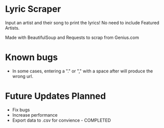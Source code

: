# Lyric Scraper

Input an artist and their song to print the lyrics! No need to include Featured Artists. 

Made with BeautifulSoup and Requests to scrap from Genius.com

# Known bugs

* In some cases, entering a "." or "," with a space after will produce the wrong url. 

# Future Updates Planned

* Fix bugs
* Increase performance 
* Export data to .csv for convience - COMPLETED
